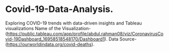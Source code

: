# Covid-19-Data-Analysis.
Exploring COVID-19 trends with data-driven insights and Tableau visualizations
Name of the Visualization-(https://public.tableau.com/app/profile/abdul.rahman08/viz/CoronavirusCovid-19Dashboard_16958518548170/Dashboard1).
Data Source-(https://ourworldindata.org/covid-deaths).
